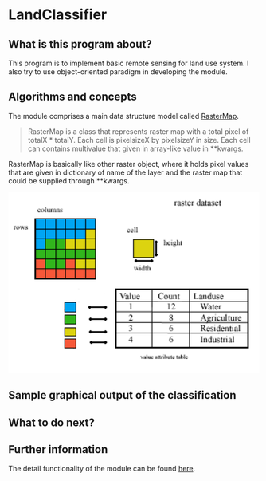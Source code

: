 # LandClassifier

## What is this program about?
This program is to implement basic remote sensing for land use system.
I also try to use object-oriented paradigm in developing the module.


## Algorithms and concepts
The module comprises a main data structure model called <a href= "https://sanlocoz.github.io/LandClassifier/#LandClassifier.RasterMap"> RasterMap</a>.
>RasterMap is a class that represents raster map with a total pixel of totalX * totalY. Each cell is pixelsizeX by pixelsizeY in size. Each cell can contains multivalue that given in array-like value in **kwargs.

RasterMap is basically like other raster object, where it holds pixel values that are given in dictionary of name of the layer and the raster map that could be supplied through **kwargs. 

<img src="img/1.gif" alt="Raster Map" width="700"/>

## Sample graphical output of the classification

## What to do next?

## Further information
The detail functionality of the module can be found <a href= "https://sanlocoz.github.io/LandClassifier/"> here</a>.

